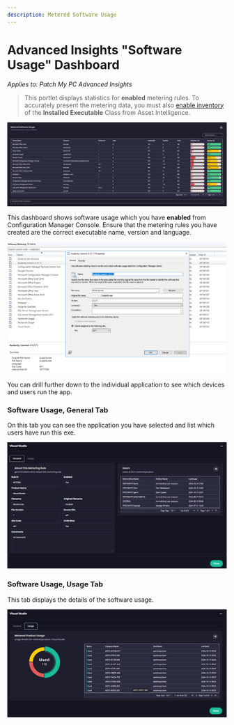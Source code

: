 ```yaml
---
description: Metered Software Usage
---
```


# Advanced Insights "Software Usage" Dashboard

_Applies to: Patch My PC Advanced Insights_

> This portlet displays statistics for **enabled** metering rules. To accurately present the metering data, you must also [enable inventory](https://learn.microsoft.com/en-us/mem/configmgr/core/clients/manage/asset-intelligence/configuring-asset-intelligence#to-enable-asset-intelligence-hardware-inventory-reporting-classes-from-the-asset-intelligence-home-page) of the **Installed Executable** Class from Asset Intelligence.

![](/_images/image-(2153).png)

This dashboard shows software usage which you have **enabled** from Configuration Manager Console. Ensure that the metering rules you have created are the correct executable name, version and language.

![](/_images/image-(2178).png)

You can drill further down to the individual application to see which devices and users run the app.

### Software Usage, General Tab

On this tab you can see the application you have selected and list which users have run this exe.

![](/_images/image-(2154).png)

### Software Usage, Usage Tab

This tab displays the details of the software usage.

![](/_images/image-(2155).png)